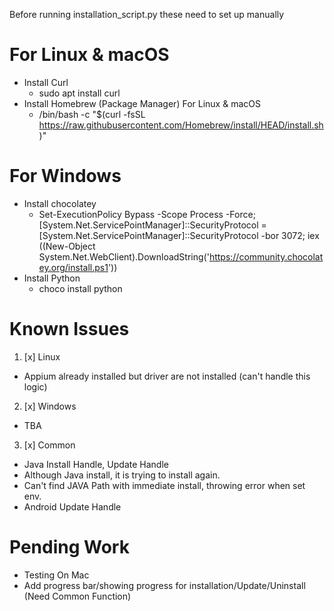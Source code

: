Before running installation_script.py these need to set up manually
# For Linux & macOS
- Install Curl
  - sudo apt install curl   
- Install Homebrew (Package Manager) For Linux & macOS
  - /bin/bash -c "$(curl -fsSL https://raw.githubusercontent.com/Homebrew/install/HEAD/install.sh)"

# For Windows
- Install chocolatey
  - Set-ExecutionPolicy Bypass -Scope Process -Force; [System.Net.ServicePointManager]::SecurityProtocol = [System.Net.ServicePointManager]::SecurityProtocol -bor 3072; iex ((New-Object System.Net.WebClient).DownloadString('https://community.chocolatey.org/install.ps1'))
- Install Python
  - choco install python

# Known Issues

1. [x] Linux
  - Appium already installed but driver are not installed (can't handle this logic)
2. [x] Windows
  - TBA
3. [x] Common 
  - Java Install Handle, Update Handle
  - Although Java install, it is trying to install again.
  - Can't find JAVA Path with immediate install, throwing error when set env.
  - Android Update Handle

# Pending Work
- Testing On Mac
- Add progress bar/showing progress for installation/Update/Uninstall (Need Common Function)

